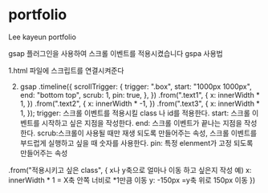 # portfolio
Lee kayeun portfolio

gsap 플러그인을 사용하여 스크롤 이벤트를 적용시켰습니다
gspa 사용법

1.html 파일에 스크립트를 연결시켜준다
<script src="https://cdnjs.cloudflare.com/ajax/libs/gsap/3.12.4/gsap.min.js"></script>
<script src="https://cdnjs.cloudflare.com/ajax/libs/gsap/3.12.4/ScrollTrigger.min.js"></script>

2. gsap
  .timeline({
    scrollTrigger: {
      trigger: ".box",
      start: "1000px 1000px",
      end: "bottom top",
      scrub: 1,
      pin: true,
    },
  })
  .from(".text1", {
    x: innerWidth * 1,
  })
  .from(".text2", {
    x: innerWidth * -1,
  })
  .from(".text3", {
    x: innerWidth * 1,
  });
trigger: 스크롤 이벤트를 적용시킬 class 나 id를 적용한다.
start: 스크롤 이벤트를 시작하고 싶은 지점을 작성한다.
end: 스크롤 이벤트가 끝나는 지점을 작성한다.
scrub:스크롤이 사용될 때만 재생 되도록 만들어주는 속성,
      스크롤 이벤트를 부드럽게 실행하고 싶을 때 숫자를 사용한다.
pin: 특정 elenment가 고정 되도록 만들어주는 속성

.from("적용시키고 싶은 class", {
x나 y축으로 얼마나 이동 하고 싶은지 작성
예) x: innerWidth * 1 = X축 안쪽 너비로 *1만큼 이동
    y: -150px =y축 위로 150px 이동
})
